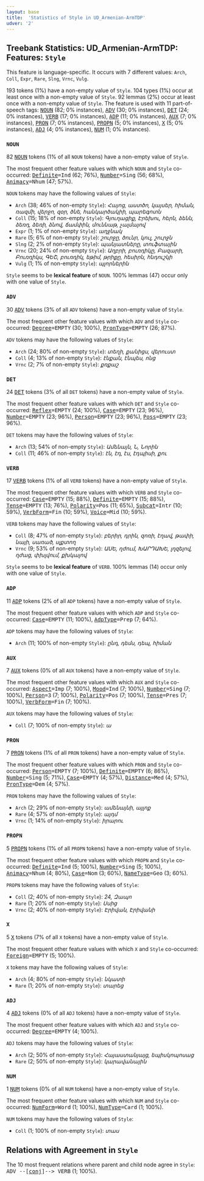 ```yaml
---
layout: base
title:  'Statistics of Style in UD_Armenian-ArmTDP'
udver: '2'
---
```


## Treebank Statistics: UD_Armenian-ArmTDP: Features: `Style`

This feature is language-specific.
It occurs with 7 different values: `Arch`, `Coll`, `Expr`, `Rare`, `Slng`, `Vrnc`, `Vulg`.

193 tokens (1%) have a non-empty value of `Style`.
104 types (1%) occur at least once with a non-empty value of `Style`.
92 lemmas (2%) occur at least once with a non-empty value of `Style`.
The feature is used with 11 part-of-speech tags: <tt><a href="hy_armtdp-pos-NOUN.html">NOUN</a></tt> (82; 0% instances), <tt><a href="hy_armtdp-pos-ADV.html">ADV</a></tt> (30; 0% instances), <tt><a href="hy_armtdp-pos-DET.html">DET</a></tt> (24; 0% instances), <tt><a href="hy_armtdp-pos-VERB.html">VERB</a></tt> (17; 0% instances), <tt><a href="hy_armtdp-pos-ADP.html">ADP</a></tt> (11; 0% instances), <tt><a href="hy_armtdp-pos-AUX.html">AUX</a></tt> (7; 0% instances), <tt><a href="hy_armtdp-pos-PRON.html">PRON</a></tt> (7; 0% instances), <tt><a href="hy_armtdp-pos-PROPN.html">PROPN</a></tt> (5; 0% instances), <tt><a href="hy_armtdp-pos-X.html">X</a></tt> (5; 0% instances), <tt><a href="hy_armtdp-pos-ADJ.html">ADJ</a></tt> (4; 0% instances), <tt><a href="hy_armtdp-pos-NUM.html">NUM</a></tt> (1; 0% instances).

### `NOUN`

82 <tt><a href="hy_armtdp-pos-NOUN.html">NOUN</a></tt> tokens (1% of all `NOUN` tokens) have a non-empty value of `Style`.

The most frequent other feature values with which `NOUN` and `Style` co-occurred: <tt><a href="hy_armtdp-feat-Definite.html">Definite</a></tt><tt>=Ind</tt> (62; 76%), <tt><a href="hy_armtdp-feat-Number.html">Number</a></tt><tt>=Sing</tt> (56; 68%), <tt><a href="hy_armtdp-feat-Animacy.html">Animacy</a></tt><tt>=Nhum</tt> (47; 57%).

`NOUN` tokens may have the following values of `Style`:

* `Arch` (38; 46% of non-empty `Style`): <em>Հայոց, աստծո, կայսեր, հիման, ռազմի, վերջո, զօր, ծնե, հանկարծակիի, պարեգոտն</em>
* `Coll` (15; 18% of non-empty `Style`): <em>Գյուղացիք, Էրեխու, հերն, ձենն, ձեռդ, ձեռի, ձնով, ճամփին, մուննաթ, չալմայով</em>
* `Expr` (1; 1% of non-empty `Style`): <em>աղջնակ</em>
* `Rare` (5; 6% of non-empty `Style`): <em>շուրջը, ծունր, կուլ, շուրջն</em>
* `Slng` (2; 2% of non-empty `Style`): <em>պանյատները, տուֆտային</em>
* `Vrnc` (20; 24% of non-empty `Style`): <em>Աղբրի, բուռդիկը, Բազարի, Բուռդիկս, ԳԵՇ, բուռդիկ, եթիմ, թրիքը, հեսիրն, հնդուշկի</em>
* `Vulg` (1; 1% of non-empty `Style`): <em>պլորներին</em>

`Style` seems to be **lexical feature** of `NOUN`. 100% lemmas (47) occur only with one value of `Style`.

### `ADV`

30 <tt><a href="hy_armtdp-pos-ADV.html">ADV</a></tt> tokens (3% of all `ADV` tokens) have a non-empty value of `Style`.

The most frequent other feature values with which `ADV` and `Style` co-occurred: <tt><a href="hy_armtdp-feat-Degree.html">Degree</a></tt><tt>=EMPTY</tt> (30; 100%), <tt><a href="hy_armtdp-feat-PronType.html">PronType</a></tt><tt>=EMPTY</tt> (26; 87%).

`ADV` tokens may have the following values of `Style`:

* `Arch` (24; 80% of non-empty `Style`): <em>տեղի, քանիցս, վերուստ</em>
* `Coll` (4; 13% of non-empty `Style`): <em>էնքան, էնպես, ոնց</em>
* `Vrnc` (2; 7% of non-empty `Style`): <em>քռքաշ</em>

### `DET`

24 <tt><a href="hy_armtdp-pos-DET.html">DET</a></tt> tokens (3% of all `DET` tokens) have a non-empty value of `Style`.

The most frequent other feature values with which `DET` and `Style` co-occurred: <tt><a href="hy_armtdp-feat-Reflex.html">Reflex</a></tt><tt>=EMPTY</tt> (24; 100%), <tt><a href="hy_armtdp-feat-Case.html">Case</a></tt><tt>=EMPTY</tt> (23; 96%), <tt><a href="hy_armtdp-feat-Number.html">Number</a></tt><tt>=EMPTY</tt> (23; 96%), <tt><a href="hy_armtdp-feat-Person.html">Person</a></tt><tt>=EMPTY</tt> (23; 96%), <tt><a href="hy_armtdp-feat-Poss.html">Poss</a></tt><tt>=EMPTY</tt> (23; 96%).

`DET` tokens may have the following values of `Style`:

* `Arch` (13; 54% of non-empty `Style`): <em>Ամենայն, Ն, Նորին</em>
* `Coll` (11; 46% of non-empty `Style`): <em>էն, էդ, էս, էդպիսի, քու</em>

### `VERB`

17 <tt><a href="hy_armtdp-pos-VERB.html">VERB</a></tt> tokens (1% of all `VERB` tokens) have a non-empty value of `Style`.

The most frequent other feature values with which `VERB` and `Style` co-occurred: <tt><a href="hy_armtdp-feat-Case.html">Case</a></tt><tt>=EMPTY</tt> (15; 88%), <tt><a href="hy_armtdp-feat-Definite.html">Definite</a></tt><tt>=EMPTY</tt> (15; 88%), <tt><a href="hy_armtdp-feat-Tense.html">Tense</a></tt><tt>=EMPTY</tt> (13; 76%), <tt><a href="hy_armtdp-feat-Polarity.html">Polarity</a></tt><tt>=Pos</tt> (11; 65%), <tt><a href="hy_armtdp-feat-Subcat.html">Subcat</a></tt><tt>=Intr</tt> (10; 59%), <tt><a href="hy_armtdp-feat-VerbForm.html">VerbForm</a></tt><tt>=Fin</tt> (10; 59%), <tt><a href="hy_armtdp-feat-Voice.html">Voice</a></tt><tt>=Mid</tt> (10; 59%).

`VERB` tokens may have the following values of `Style`:

* `Coll` (8; 47% of non-empty `Style`): <em>բերիր, դրին, զոռի, էղավ, թափի, նայի, սառած, սլքտող</em>
* `Vrnc` (9; 53% of non-empty `Style`): <em>ԱՍԵ, ղժում, ԽԱՐԴԱԽԵ, լղզելով, ղժաց, փխլվում, քխկալով</em>

`Style` seems to be **lexical feature** of `VERB`. 100% lemmas (14) occur only with one value of `Style`.

### `ADP`

11 <tt><a href="hy_armtdp-pos-ADP.html">ADP</a></tt> tokens (2% of all `ADP` tokens) have a non-empty value of `Style`.

The most frequent other feature values with which `ADP` and `Style` co-occurred: <tt><a href="hy_armtdp-feat-Case.html">Case</a></tt><tt>=EMPTY</tt> (11; 100%), <tt><a href="hy_armtdp-feat-AdpType.html">AdpType</a></tt><tt>=Prep</tt> (7; 64%).

`ADP` tokens may have the following values of `Style`:

* `Arch` (11; 100% of non-empty `Style`): <em>ընդ, դեմս, դեպ, հիման</em>

### `AUX`

7 <tt><a href="hy_armtdp-pos-AUX.html">AUX</a></tt> tokens (0% of all `AUX` tokens) have a non-empty value of `Style`.

The most frequent other feature values with which `AUX` and `Style` co-occurred: <tt><a href="hy_armtdp-feat-Aspect.html">Aspect</a></tt><tt>=Imp</tt> (7; 100%), <tt><a href="hy_armtdp-feat-Mood.html">Mood</a></tt><tt>=Ind</tt> (7; 100%), <tt><a href="hy_armtdp-feat-Number.html">Number</a></tt><tt>=Sing</tt> (7; 100%), <tt><a href="hy_armtdp-feat-Person.html">Person</a></tt><tt>=3</tt> (7; 100%), <tt><a href="hy_armtdp-feat-Polarity.html">Polarity</a></tt><tt>=Pos</tt> (7; 100%), <tt><a href="hy_armtdp-feat-Tense.html">Tense</a></tt><tt>=Pres</tt> (7; 100%), <tt><a href="hy_armtdp-feat-VerbForm.html">VerbForm</a></tt><tt>=Fin</tt> (7; 100%).

`AUX` tokens may have the following values of `Style`:

* `Coll` (7; 100% of non-empty `Style`): <em>ա</em>

### `PRON`

7 <tt><a href="hy_armtdp-pos-PRON.html">PRON</a></tt> tokens (1% of all `PRON` tokens) have a non-empty value of `Style`.

The most frequent other feature values with which `PRON` and `Style` co-occurred: <tt><a href="hy_armtdp-feat-Person.html">Person</a></tt><tt>=EMPTY</tt> (7; 100%), <tt><a href="hy_armtdp-feat-Definite.html">Definite</a></tt><tt>=EMPTY</tt> (6; 86%), <tt><a href="hy_armtdp-feat-Number.html">Number</a></tt><tt>=Sing</tt> (5; 71%), <tt><a href="hy_armtdp-feat-Case.html">Case</a></tt><tt>=EMPTY</tt> (4; 57%), <tt><a href="hy_armtdp-feat-Distance.html">Distance</a></tt><tt>=Med</tt> (4; 57%), <tt><a href="hy_armtdp-feat-PronType.html">PronType</a></tt><tt>=Dem</tt> (4; 57%).

`PRON` tokens may have the following values of `Style`:

* `Arch` (2; 29% of non-empty `Style`): <em>ամենայնի, այլոք</em>
* `Rare` (4; 57% of non-empty `Style`): <em>այդմ</em>
* `Vrnc` (1; 14% of non-empty `Style`): <em>իրարու</em>

### `PROPN`

5 <tt><a href="hy_armtdp-pos-PROPN.html">PROPN</a></tt> tokens (1% of all `PROPN` tokens) have a non-empty value of `Style`.

The most frequent other feature values with which `PROPN` and `Style` co-occurred: <tt><a href="hy_armtdp-feat-Definite.html">Definite</a></tt><tt>=Ind</tt> (5; 100%), <tt><a href="hy_armtdp-feat-Number.html">Number</a></tt><tt>=Sing</tt> (5; 100%), <tt><a href="hy_armtdp-feat-Animacy.html">Animacy</a></tt><tt>=Nhum</tt> (4; 80%), <tt><a href="hy_armtdp-feat-Case.html">Case</a></tt><tt>=Nom</tt> (3; 60%), <tt><a href="hy_armtdp-feat-NameType.html">NameType</a></tt><tt>=Geo</tt> (3; 60%).

`PROPN` tokens may have the following values of `Style`:

* `Coll` (2; 40% of non-empty `Style`): <em>24, Զապո</em>
* `Rare` (1; 20% of non-empty `Style`): <em>Սսից</em>
* `Vrnc` (2; 40% of non-empty `Style`): <em>Էրիվան, Էրիվանի</em>

### `X`

5 <tt><a href="hy_armtdp-pos-X.html">X</a></tt> tokens (7% of all `X` tokens) have a non-empty value of `Style`.

The most frequent other feature values with which `X` and `Style` co-occurred: <tt><a href="hy_armtdp-feat-Foreign.html">Foreign</a></tt><tt>=EMPTY</tt> (5; 100%).

`X` tokens may have the following values of `Style`:

* `Arch` (4; 80% of non-empty `Style`): <em>նկատի</em>
* `Rare` (1; 20% of non-empty `Style`): <em>տարեց</em>

### `ADJ`

4 <tt><a href="hy_armtdp-pos-ADJ.html">ADJ</a></tt> tokens (0% of all `ADJ` tokens) have a non-empty value of `Style`.

The most frequent other feature values with which `ADJ` and `Style` co-occurred: <tt><a href="hy_armtdp-feat-Degree.html">Degree</a></tt><tt>=EMPTY</tt> (4; 100%).

`ADJ` tokens may have the following values of `Style`:

* `Arch` (2; 50% of non-empty `Style`): <em>Հայաստանյայց, եպիսկոպոսաց</em>
* `Rare` (2; 50% of non-empty `Style`): <em>կարավանային</em>

### `NUM`

1 <tt><a href="hy_armtdp-pos-NUM.html">NUM</a></tt> tokens (0% of all `NUM` tokens) have a non-empty value of `Style`.

The most frequent other feature values with which `NUM` and `Style` co-occurred: <tt><a href="hy_armtdp-feat-NumForm.html">NumForm</a></tt><tt>=Word</tt> (1; 100%), <tt><a href="hy_armtdp-feat-NumType.html">NumType</a></tt><tt>=Card</tt> (1; 100%).

`NUM` tokens may have the following values of `Style`:

* `Coll` (1; 100% of non-empty `Style`): <em>տաս</em>

## Relations with Agreement in `Style`

The 10 most frequent relations where parent and child node agree in `Style`:
<tt>ADV --[<tt><a href="hy_armtdp-dep-conj.html">conj</a></tt>]--> VERB</tt> (1; 100%).

